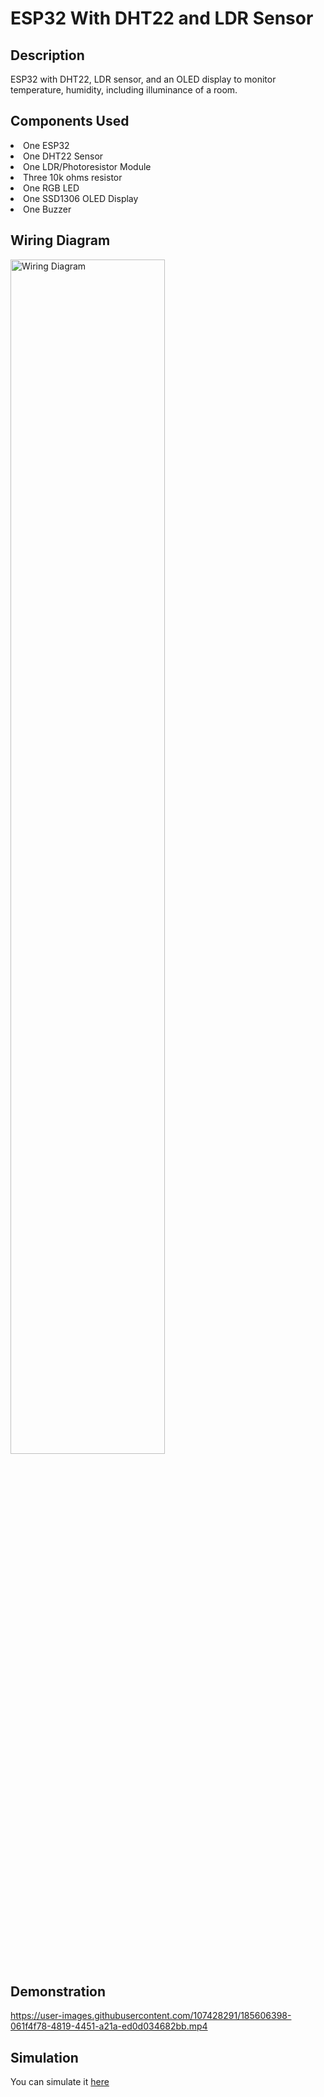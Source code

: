 # ESP32 With DHT22 and LDR Sensor

## Description
ESP32 with DHT22, LDR sensor, and an OLED display to monitor temperature, humidity, including illuminance of a room.

## Components Used
<li>One ESP32</li>
<li>One DHT22 Sensor</li>
<li>One LDR/Photoresistor Module</li>
<li>Three 10k ohms resistor</li>
<li>One RGB LED</li>
<li>One SSD1306 OLED Display</li>
<li>One Buzzer</li>

## Wiring Diagram
<img alt="Wiring Diagram" src="https://i.ibb.co/DgKHYgf/Screenshot-555.png" width="70%" height="70%">

## Demonstration
https://user-images.githubusercontent.com/107428291/185606398-061f4f78-4819-4451-a21a-ed0d034682bb.mp4


## Simulation
You can simulate it [here](https://wokwi.com/projects/340401998036730452)
